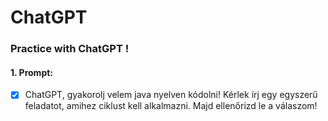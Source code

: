 # ChatGPT

### Practice with ChatGPT !
#### 1. Prompt: 
- [x] ChatGPT, gyakorolj velem java nyelven kódolni! 
Kérlek írj egy egyszerű feladatot, amihez ciklust kell alkalmazni. 
Majd ellenőrizd le a válaszom! 
